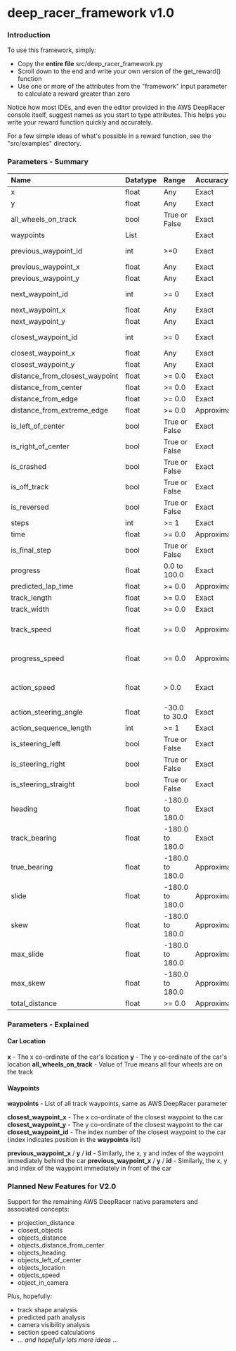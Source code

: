 # deep_racer_framework v1.0

### Introduction

To use this framework, simply:
- Copy the **entire file** src/deep_racer_framework.py
- Scroll down to the end and write your own version of the get_reward() function
- Use one or more of the attributes from the "framework" input parameter to calculate a reward greater than zero

Notice how most IDEs, and even the editor provided in the AWS DeepRacer console itself, suggest names as you start to type attributes. This helps you write your reward function quickly and accurately.

For a few simple ideas of what's possible in a reward function, see the "src/examples" directory.

### Parameters - Summary

| Name | Datatype | Range | Accuracy | Units | AWS Param |
| :---- | :-------- | :----- | :-------- | :----- | :--------- |
| x | float | Any | Exact | Meters | x |
| y | float | Any | Exact | Meters | y |
| all_wheels_on_track | bool | True or False | Exact | | all_wheels_on_track |
| waypoints | List | | Exact | | waypoints |
| previous_waypoint_id | int | \>=0 | Exact | List index | closest_waypoints[0] |
| previous_waypoint_x | float | Any | Exact | Meters | |
| previous_waypoint_y | float | Any | Exact | Meters | |
| next_waypoint_id | int | \>= 0 | Exact | List index | closest_waypoints[1] |
| next_waypoint_x | float | Any | Exact | Meters | |
| next_waypoint_y | float | Any | Exact | Meters | |
| closest_waypoint_id | int | \>= 0 | Exact | List index |
| closest_waypoint_x | float |  Any | Exact | Meters | |
| closest_waypoint_y | float |  Any | Exact | Meters | |
| distance_from_closest_waypoint | float | \>= 0.0 | Exact | Meters |
| distance_from_center | float | \>= 0.0 | Exact | Meters | distance_from_center |
| distance_from_edge | float | \>= 0.0 | Exact | Meters |
| distance_from_extreme_edge | float | \>= 0.0 | Approximate | Meters |
| is_left_of_center | bool |  True or False | Exact | | is_left_of_center |
| is_right_of_center | bool |  True or False | Exact |
| is_crashed | bool |  True or False | Exact | | is_crashed |
| is_off_track | bool | True or False | Exact | | is_offtrack |
| is_reversed | bool |  True or False | Exact | | is_reversed |
| steps | int | \>= 1 | Exact | Steps | steps |
| time | float | \>= 0.0 | Approximate | Seconds |
| is_final_step | bool | True or False | Exact |
| progress | float | 0.0 to 100.0 | Exact | Percent | progress |
| predicted_lap_time | float | \>= 0.0 | Approximate | Seconds |
| track_length | float | \>= 0.0 | Exact | Meters | track_length |
| track_width | float | \>= 0.0 | Exact | Meters | track_width |
| track_speed | float | \>= 0.0 | Approximate | Meters per Second |
| progress_speed | float | \>= 0.0 | Approximate | Meters per Second |
| action_speed | float | \> 0.0 | Exact | Meters per Second | speed |
| action_steering_angle | float | -30.0 to 30.0 | Exact | Degrees | steering_angle |
| action_sequence_length | int | \>= 1 | Exact | Steps |
| is_steering_left | bool | True or False | Exact |
| is_steering_right | bool | True or False | Exact |
| is_steering_straight | bool | True or False | Exact |
| heading | float | -180.0 to 180.0 | Exact | Degrees | heading |
| track_bearing | float | -180.0 to 180.0 | Exact | Degrees |
| true_bearing | float | -180.0 to 180.0 | Approximate | Degrees |
| slide | float | -180.0 to 180.0 | Approximate | Degrees |
| skew | float | -180.0 to 180.0 | Approximate | Degrees |
| max_slide | float | -180.0 to 180.0 | Approximate | Degrees |
| max_skew | float | -180.0 to 180.0 | Approximate | Degrees |
| total_distance | float | \>= 0.0 | Approximate | Meters |


### Parameters - Explained

#### Car Location
**x** - The x co-ordinate of the car's location
**y** - The y co-ordinate of the car's location
**all_wheels_on_track** - Value of True means all four wheels are on the track

#### Waypoints
**waypoints** - List of all track waypoints, same as AWS DeepRacer parameter

**closest_waypoint_x** - The x co-ordinate of the closest waypoint to the car
**closest_waypoint_y** - The y co-ordinate of the closest waypoint to the car
**closest_waypoint_id** - The index number of the closest waypoint to the car (index indicates position in the **waypoints** list)

**previous_waypoint_x** / **y** / **id** - Similarly, the x, y and index of the waypoint immediately behind the car
**previous_waypoint_x** / **y** / **id** - Similarly, the x, y and index of the waypoint immediately in front of the car



### Planned New Features for V2.0

Support for the remaining AWS DeepRacer native parameters and associated concepts:
- projection_distance  
- closest_objects  
- objects_distance  
- objects_distance_from_center  
- objects_heading  
- objects_left_of_center  
- objects_location  
- objects_speed  
- object_in_camera  

Plus, hopefully:
- track shape analysis
- predicted path analysis
- camera visibility analysis
- section speed calculations
- *... and hopefully lots more ideas ...*

